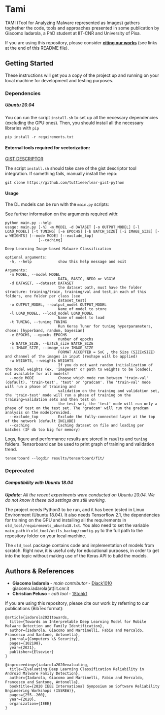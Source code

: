 # Tami

TAMI (Tool for Analyzing Malware represented as Images) gathers toghether the code, tools and approaches presented in some publication by 
Giacomo Iadarola, a PhD student at IIT-CNR and University of Pisa. 

If you are using this repository, please consider [**citing our works**](#publications) (see links at the end of this README file).

## Getting Started

These instructions will get you a copy of the project up and running on your local machine for development and testing 
purposes.

### Dependencies

##### Ubuntu 20.04

You can run the script `install.sh` to set up all the necessary dependencies (excluding the GPU ones).
Then, you should install all the necessary libraries with `pip`
```
pip install -r requirements.txt 
```

#### External tools required for vectorization:

[GIST DESCRIPTOR](https://github.com/tuttieee/lear-gist-python)

The script `install.sh` should take care of the gist descriptor tool integration. If something fails, manually install
the repo:
```
git clone https://github.com/tuttieee/lear-gist-python
```

#### Usage

The DL models can be run with the `main.py` scripts:

See further information on the arguments required with:
```
python main.py --help
usage: main.py [-h] -m MODEL -d DATASET [-o OUTPUT_MODEL] [-l LOAD_MODEL] [-t TUNING] [-e EPOCHS] [-b BATCH_SIZE] [-i IMAGE_SIZE] [-w WEIGHTS] [--mode MODE] [--exclude_top]
               [--caching]

Deep Learning Image-based Malware Classification

optional arguments:
  -h, --help            show this help message and exit

Arguments:
  -m MODEL, --model MODEL
                        DATA, BASIC, NEDO or VGG16
  -d DATASET, --dataset DATASET
                        the dataset path, must have the folder structure: training/train, training/val and test,in each of this folders, one folder per class (see
                        dataset_test)
  -o OUTPUT_MODEL, --output_model OUTPUT_MODEL
                        Name of model to store
  -l LOAD_MODEL, --load_model LOAD_MODEL
                        Name of model to load
  -t TUNING, --tuning TUNING
                        Run Keras Tuner for tuning hyperparameters, chose: [hyperband, random, bayesian]
  -e EPOCHS, --epochs EPOCHS
                        number of epochs
  -b BATCH_SIZE, --batch_size BATCH_SIZE
  -i IMAGE_SIZE, --image_size IMAGE_SIZE
                        FORMAT ACCEPTED = SxC , the Size (SIZExSIZE) and channel of the images in input (reshape will be applied)
  -w WEIGHTS, --weights WEIGHTS
                        If you do not want random initialization of the model weights (ex. 'imagenet' or path to weights to be loaded), not available for all models!
  --mode MODE           Choose which mode run between 'train-val' (default), 'train-test', 'test' or 'gradcam'. The 'train-val' mode will run a phase of training and
                        validation on the training and validation set, the 'train-test' mode will run a phase of training on the training+validation sets and then test on
                        the test set, the 'test' mode will run only a phase of test on the test set. The 'gradcam' will run the gradcam analysis on the modelprovided.
  --exclude_top         Exclude the fully-connected layer at the top of the network (default INCLUDE)
  --caching             Caching dataset on file and loading per batches (IF db too big for memory)
```

Logs, figure and performance results are stored in `results` and `tuning` folders.
Tensorboard can be used to print graph of training and validation trend.
```
tensorboard --logdir results/tensorboard/fit/
```

### Deprecated 

##### Compatibility with Ubuntu 18.04

_**Update**: All the recent experiments were conducted on Ubuntu 20.04. We do not know it these old settings are still 
working._

The project needs Python3 to be run, and it has been tested in Linux Environment (Ubuntu 18.04).
It also needs Tensorflow 2.1, the dependencies for training on the GPU and installing all the requirements in 
`old_tool/requirements_ubuntu18.txt`. You also need to set the variable `main_path` in `old_tool/utils_backup/config.py`
to the full path to the repository folder on your local machine.

The `old_tool` package contains code and implementation of models from scratch. Right now, it is useful only for 
educational purposes, in order to get into the topic without making use of the Keras API to build the models.

## Authors & References

* **Giacomo Iadarola** - *main contributor* - [Djack1010](https://github.com/Djack1010) giacomo.iadarola(at)iit.cnr.it
* **Christian Peluso** - *cati tool* - [1Stohk1](https://github.com/1Stohk1)

<a name="publications"></a>
If you are using this repository, please cite our work by referring to our publications (BibTex format):
```
@article{iadarola2021towards,
  title={Towards an Interpretable Deep Learning Model for Mobile Malware Detection and Family Identification},
  author={Iadarola, Giacomo and Martinelli, Fabio and Mercaldo, Francesco and Santone, Antonella},
  journal={Computers \& Security},
  pages={102198},
  year={2021},
  publisher={Elsevier}
}

@inproceedings{iadarola2020evaluating,
  title={Evaluating Deep Learning Classification Reliability in Android Malware Family Detection},
  author={Iadarola, Giacomo and Martinelli, Fabio and Mercaldo, Francesco and Santone, Antonella},
  booktitle={2020 IEEE International Symposium on Software Reliability Engineering Workshops (ISSREW)},
  pages={255--260},
  year={2020},
  organization={IEEE}
}
```
